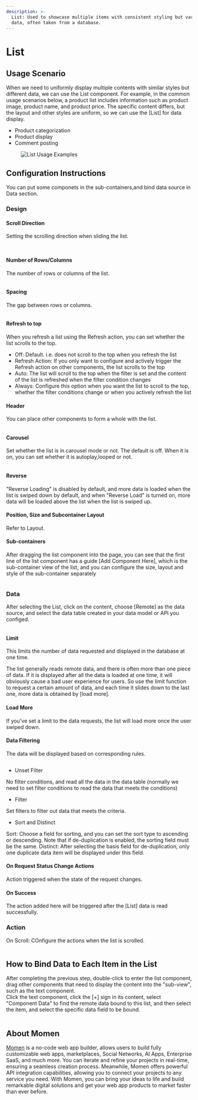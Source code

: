 ```yaml
---
description: >-
  List: Used to showcase multiple items with consistent styling but varying
  data, often taken from a database.
---
```


# List
## Usage Scenario
When we need to uniformly display multiple contents with similar styles but different data, we can use the List component. For example, in the common usage scenarios below, a product list includes information such as product image, product name, and product price. The specific content differs, but the layout and other styles are uniform, so we can use the [List] for data display.

- Product categorization
- Product display
- Comment posting

<figure><img src="../.gitbook/assets/1 (57).png" alt="List Usage Examples"><figcaption></figcaption></figure>

## Configuration Instructions
You can put some componets in the sub-containers,and bind data source in Data section.
### Design

#### Scroll Direction

Setting the scrolling direction when sliding the list.

<figure><img src="../.gitbook/assets/list/list1.jpeg" alt=""><figcaption></figcaption></figure>

<figure><img src="../.gitbook/assets/list/list1.gif" alt=""><figcaption></figcaption></figure>

#### Number of Rows/Columns

The number of rows or columns of the list.

<figure><img src="../.gitbook/assets/list/list2.gif" alt=""><figcaption></figcaption></figure>

#### Spacing

The gap between rows or columns.

<figure><img src="../.gitbook/assets/list/list3.gif" alt=""><figcaption></figcaption></figure>

#### Refresh to top

When you refresh a list using the Refresh action, you can set whether the list scrolls to the top.

* Off: Default. i.e. does not scroll to the top when you refresh the list
* Refresh Action: If you only want to configure and actively trigger the Refresh action on other components, the list scrolls to the top
* Auto: The list will scroll to the top when the filter is set and the content of the list is refreshed when the filter condition changes
* Always: Configure this option when you want the list to scroll to the top, whether the filter conditions change or when you actively refresh the list

#### Header

You can place other components to form a whole with the list.

<figure><img src="../.gitbook/assets/list/list4.gif" alt=""><figcaption></figcaption></figure>

#### Carousel

Set whether the list is in carousel mode or not. The default is off. When it is on, you can set whether it is autoplay,looped or not.

<figure><img src="../.gitbook/assets/list/list5.gif" alt=""><figcaption></figcaption></figure>

#### Reverse

"Reverse Loading" is disabled by default, and more data is loaded when the list is swiped down by default, and when "Reverse Load" is turned on, more data will be loaded above the list when the list is swiped up.

#### Position, Size and Subcontainer Layout

Refer to Layout.

#### Sub-containers

After dragging the list component into the page, you can see that the first line of the list component has a guide [Add Component Here], which is the sub-container view of the list, and you can configure the size, layout and style of the sub-container separately

<figure><img src="../.gitbook/assets/list/list6.gif" alt=""><figcaption></figcaption></figure>

### Data

After selecting the List, click on the content, choose [Remote] as the data source, and select the data table created in your data model or API you configed.

<figure><img src="../.gitbook/assets/list/list7.gif" alt=""><figcaption></figcaption></figure>

#### Limit

This limits the number of data requested and displayed in the database at one time.

The list generally reads remote data, and there is often more than one piece of data. If it is displayed after all the data is loaded at one time, it will obviously cause a bad user experience for users. So use the limit function to request a certain amount of data, and each time it slides down to the last one, more data is obtained by [load more].

#### Load More

If you've set a limit to the data requests, the list will load more once the user swiped down.

#### Data Filtering

The data will be displayed based on corresponding rules.

<figure><img src="../.gitbook/assets/list/list7.jpeg" alt=""><figcaption></figcaption></figure>

* Unset Filter

No filter conditions, and read all the data in the data table (normally we need to set filter conditions to read the data that meets the conditions)

* Filter

Set filters to filter out data that meets the criteria.

* Sort and Distinct

Sort: Choose a field for sorting, and you can set the sort type to ascending or descending. Note that if de-duplication is enabled, the sorting field must be the same. Distinct: After selecting the basis field for de-duplication, only one duplicate data item will be displayed under this field.

#### On Request Status Change Actions

Action triggered when the state of the request changes.

#### On Success

The action added here will be triggered after the [List] data is read successfully.

### Action

On Scroll: COnfigure the actions when the list is scrolled.

<figure><img src="../.gitbook/assets/list/list9.jpeg" alt=""><figcaption></figcaption></figure>


## How to Bind Data to Each Item in the List

After completing the previous step, double-click to enter the list component, drag other components that need to display the content into the "sub-view", such as the text component.    
Click the text component, click the [+] sign in its content, select "Component Data" to find the remote data bound to this list, and then select the item, and select the specific data field to be bound.

<figure><img src="../.gitbook/assets/list/list8.gif" alt=""><figcaption></figcaption></figure>


## About Momen

[Momen](https://momen.app/?channel=momen-docs) is a no-code web app builder, allows users to build fully customizable web apps, marketplaces, Social Networks, AI Apps, Enterprise SaaS, and much more. You can iterate and refine your projects in real-time, ensuring a seamless creation process. Meanwhile, Momen offers powerful API integration capabilities, allowing you to connect your projects to any service you need. With Momen, you can bring your ideas to life and build remarkable digital solutions and get your web app products to market faster than ever before.

